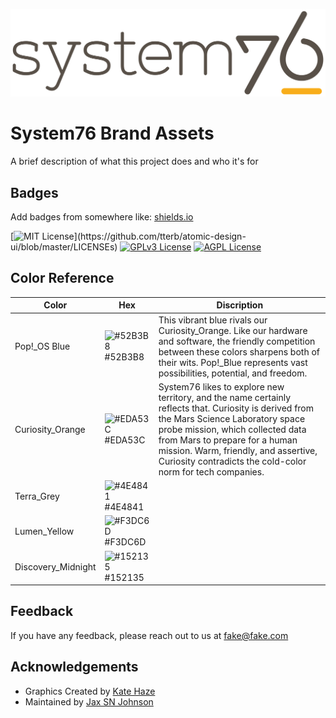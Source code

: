 
![Logo](https://raw.githubusercontent.com/system76/brand/master/System76%20branding/system76-logo_primary.svg)


# System76 Brand Assets

A brief description of what this project does and who it's for


## Badges

Add badges from somewhere like: [shields.io](https://shields.io/)

[![MIT License](https://img.shields.io/apm/l/atomic-design-ui.svg?)](https://github.com/tterb/atomic-design-ui/blob/master/LICENSEs)
[![GPLv3 License](https://img.shields.io/badge/License-GPL%20v3-yellow.svg)](https://opensource.org/licenses/)
[![AGPL License](https://img.shields.io/badge/license-AGPL-blue.svg)](http://www.gnu.org/licenses/agpl-3.0)

## Color Reference

| Color             | Hex                                                                | Discription |
| ----------------- | ------------------------------------------------------------------ | ----------- |
| Pop!_OS Blue | ![#52B3B8](https://via.placeholder.com/10/52B3B8?text=+) #52B3B8 | This vibrant blue rivals our Curiosity_Orange. Like our hardware and software, the friendly competition between these colors sharpens both of their wits. Pop!_Blue represents vast possibilities, potential, and freedom. |
| Curiosity_Orange | ![#EDA53C](https://via.placeholder.com/10/EDA53C?text=+) #EDA53C |  System76 likes to explore new territory, and the name certainly reflects that. Curiosity is derived from the Mars Science Laboratory space probe mission, which collected data from Mars to prepare for a human mission. Warm, friendly, and assertive, Curiosity contradicts the cold-color norm for tech companies. |
| Terra_Grey | ![#4E4841](https://via.placeholder.com/10/4E4841?text=+) #4E4841 |
| Lumen_Yellow | ![#F3DC6D](https://via.placeholder.com/10/F3DC6D?text=+) #F3DC6D |
| Discovery_Midnight | ![#152135](https://via.placeholder.com/10/152135?text=+) #152135 |


## Feedback

If you have any feedback, please reach out to us at fake@fake.com


## Acknowledgements

 - Graphics Created by [Kate Haze](https://katesawesomesite)
 - Maintained by [Jax SN Johnson](https://github.com/jaxsnjohnson)